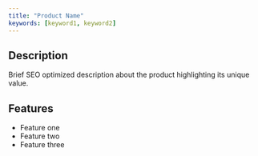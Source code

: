 ```yaml
---
title: "Product Name"
keywords: [keyword1, keyword2]
---
```


## Description
Brief SEO optimized description about the product highlighting its unique value.

## Features
- Feature one
- Feature two
- Feature three
